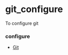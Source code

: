 # git_configure
To configure git


### configure

  - [Git](https://github.com/leledeyuan00/git_configure/wiki)

